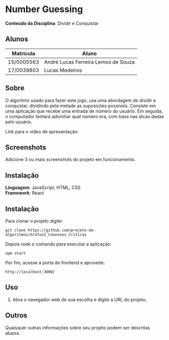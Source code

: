# Number Guessing 

**Conteúdo da Disciplina**: Dividir e Conquistar<br>

## Alunos
|Matrícula | Aluno |
| -- | -- |
| 15/0005563 |  André Lucas Ferreira Lemos de Souza |
| 17/0039803 |  Lucas Medeiros |

## Sobre 
O algoritmo usado para fazer este jogo, usa uma abordagem de dividir e conquistar, dividindo pela metade as suposições possíveis.
Consiste em uma aplicação que recebe uma entrada de número do usuário. Em seguida, o computador tentará adivinhar qual número era, com base nas dicas dadas pelo usuário.

Link para o vídeo de apresentação: []()

## Screenshots
Adicione 3 ou mais screenshots do projeto em funcionamento.

## Instalação 
**Linguagem**: JavaScript, HTML, CSS <br>
**Framework**: React <br>

## Instalação 

Para clonar o projeto digite:

    git clone https://github.com/projeto-de-algoritmos/Grafos2_Conexoes_Criticas

Depois rode o comando para executar a aplicação:

    npm start

Por fim, acesse a porta do frontend e aproveite:

    http://localhost:3000/

## Uso 

1. Abra o navegador web de sua escolha e digite a URL do projeto;<br>

## Outros 
Quaisquer outras informações sobre seu projeto podem ser descritas abaixo.




